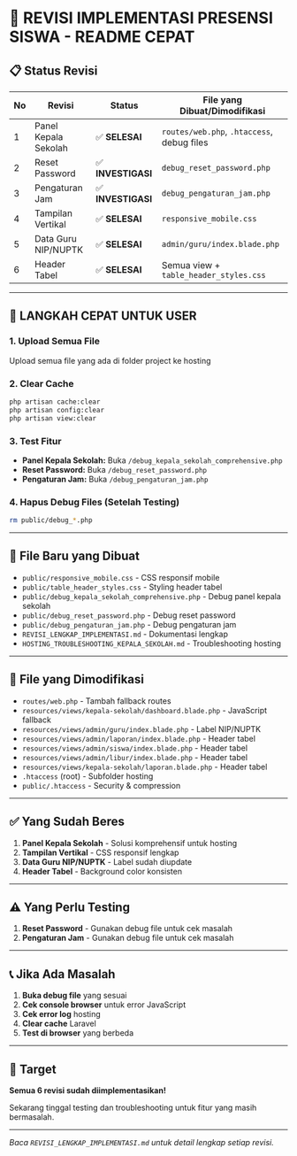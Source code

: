 # 🚀 REVISI IMPLEMENTASI PRESENSI SISWA - README CEPAT

## 📋 Status Revisi

| No | Revisi | Status | File yang Dibuat/Dimodifikasi |
|----|--------|--------|--------------------------------|
| 1 | Panel Kepala Sekolah | ✅ **SELESAI** | `routes/web.php`, `.htaccess`, debug files |
| 2 | Reset Password | ✅ **INVESTIGASI** | `debug_reset_password.php` |
| 3 | Pengaturan Jam | ✅ **INVESTIGASI** | `debug_pengaturan_jam.php` |
| 4 | Tampilan Vertikal | ✅ **SELESAI** | `responsive_mobile.css` |
| 5 | Data Guru NIP/NUPTK | ✅ **SELESAI** | `admin/guru/index.blade.php` |
| 6 | Header Tabel | ✅ **SELESAI** | Semua view + `table_header_styles.css` |

---

## 🚨 LANGKAH CEPAT UNTUK USER

### 1. Upload Semua File
Upload semua file yang ada di folder project ke hosting

### 2. Clear Cache
```bash
php artisan cache:clear
php artisan config:clear
php artisan view:clear
```

### 3. Test Fitur
- **Panel Kepala Sekolah:** Buka `/debug_kepala_sekolah_comprehensive.php`
- **Reset Password:** Buka `/debug_reset_password.php`  
- **Pengaturan Jam:** Buka `/debug_pengaturan_jam.php`

### 4. Hapus Debug Files (Setelah Testing)
```bash
rm public/debug_*.php
```

---

## 📁 File Baru yang Dibuat

- `public/responsive_mobile.css` - CSS responsif mobile
- `public/table_header_styles.css` - Styling header tabel
- `public/debug_kepala_sekolah_comprehensive.php` - Debug panel kepala sekolah
- `public/debug_reset_password.php` - Debug reset password
- `public/debug_pengaturan_jam.php` - Debug pengaturan jam
- `REVISI_LENGKAP_IMPLEMENTASI.md` - Dokumentasi lengkap
- `HOSTING_TROUBLESHOOTING_KEPALA_SEKOLAH.md` - Troubleshooting hosting

---

## 🔧 File yang Dimodifikasi

- `routes/web.php` - Tambah fallback routes
- `resources/views/kepala-sekolah/dashboard.blade.php` - JavaScript fallback
- `resources/views/admin/guru/index.blade.php` - Label NIP/NUPTK
- `resources/views/admin/laporan/index.blade.php` - Header tabel
- `resources/views/admin/siswa/index.blade.php` - Header tabel
- `resources/views/admin/libur/index.blade.php` - Header tabel
- `resources/views/kepala-sekolah/laporan.blade.php` - Header tabel
- `.htaccess` (root) - Subfolder hosting
- `public/.htaccess` - Security & compression

---

## ✅ Yang Sudah Beres

1. **Panel Kepala Sekolah** - Solusi komprehensif untuk hosting
2. **Tampilan Vertikal** - CSS responsif lengkap
3. **Data Guru NIP/NUPTK** - Label sudah diupdate
4. **Header Tabel** - Background color konsisten

---

## ⚠️ Yang Perlu Testing

1. **Reset Password** - Gunakan debug file untuk cek masalah
2. **Pengaturan Jam** - Gunakan debug file untuk cek masalah

---

## 📞 Jika Ada Masalah

1. **Buka debug file** yang sesuai
2. **Cek console browser** untuk error JavaScript
3. **Cek error log** hosting
4. **Clear cache** Laravel
5. **Test di browser** yang berbeda

---

## 🎯 Target

**Semua 6 revisi sudah diimplementasikan!** 

Sekarang tinggal testing dan troubleshooting untuk fitur yang masih bermasalah.

---

*Baca `REVISI_LENGKAP_IMPLEMENTASI.md` untuk detail lengkap setiap revisi.*
